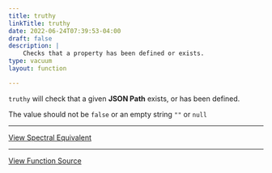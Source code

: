 ```yaml
---
title: truthy
linkTitle: truthy
date: 2022-06-24T07:39:53-04:00
draft: false
description: |
    Checks that a property has been defined or exists.
type: vacuum
layout: function

---
```


`truthy` will check that a given **JSON Path** exists, or has been defined.

The value should not be `false` or an empty string `""` or `null`

---

[View Spectral Equivalent](https://meta.stoplight.io/docs/spectral/4dec24461f3af-open-api-rules#operation-operationid)

---

[View Function Source](https://github.com/daveshanley/vacuum/blob/main/functions/core/truthy.go)